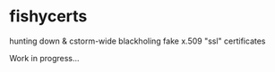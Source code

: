 # fishycerts
hunting down &amp; cstorm-wide blackholing fake x.509 "ssl" certificates

Work in progress...
